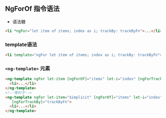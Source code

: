 ## NgForOf 指令语法
* 语法糖
```html
<li *ngFor="let item of items; index as i; trackBy: trackByFn">...</li>
```
### template语法
```html
<li template="ngFor let item of items; index as i; trackBy: trackByFn">...</li>
```
### ```<ng-template>``` 元素
```html
<ng-template ngFor let-item [ngForOf]="items" let-i="index" [ngForTrackBy]="trackByFn">
  <li>...</li>
</ng-template>
<!--等价于-->
<ng-template ngFor let-item="$implicit" [ngForOf]="items" let-i="index" 
   [ngForTrackBy]="trackByFn">
  <li>...</li>
</ng-template>
```